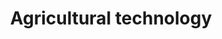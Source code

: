 ---
title: Agricultural technology
longTitle: 'Agricultural technology'
tags:
- gccommon
french:
- "[[Technologie agricole]]"
usedFor:
- "[[Agricultural engineering]]"
- "[[Agricultural equipment]]"
- "[[Agricultural implements]]"
- "[[Agricultural machinery]]"
- "[[Farm equipment]]"
- "[[Farm machinery]]"
---